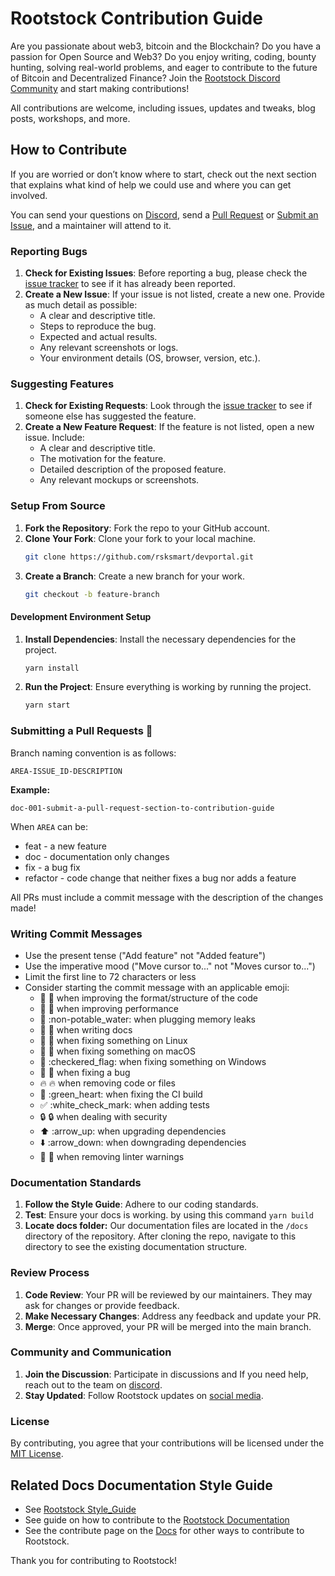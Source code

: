 # Rootstock Contribution Guide

Are you passionate about web3, bitcoin and the Blockchain? Do you have a passion for Open Source and Web3? Do you enjoy writing, coding, bounty hunting, solving real-world problems, and eager to contribute to the future of Bitcoin and Decentralized Finance? Join the [Rootstock Discord Community](http://discord.gg/rootstock) and start making contributions!

All contributions are welcome, including issues, updates and tweaks, blog posts, workshops, and more.

## How to Contribute
If you are worried or don’t know where to start, check out the next section that explains what kind of help we could use and where you can get involved. 

You can send your questions on [Discord](http://discord.gg/rootstock), send a [Pull Request](https://github.com/rsksmart/rsksmart.github.io/pulls) or [Submit an Issue](https://github.com/rsksmart/rsksmart.github.io/issues), and a maintainer will attend to it.

### Reporting Bugs

1. **Check for Existing Issues**: Before reporting a bug, please check the [issue tracker](https://github.com/rsksmart/rsksmart.github.io/issues) to see if it has already been reported.
2. **Create a New Issue**: If your issue is not listed, create a new one. Provide as much detail as possible:
    - A clear and descriptive title.
    - Steps to reproduce the bug.
    - Expected and actual results.
    - Any relevant screenshots or logs.
    - Your environment details (OS, browser, version, etc.).

### Suggesting Features

1. **Check for Existing Requests**: Look through the [issue tracker](issues) to see if someone else has suggested the feature.
2. **Create a New Feature Request**: If the feature is not listed, open a new issue. Include:
    - A clear and descriptive title.
    - The motivation for the feature.
    - Detailed description of the proposed feature.
    - Any relevant mockups or screenshots.

### Setup From Source

1. **Fork the Repository**: Fork the repo to your GitHub account.
2. **Clone Your Fork**: Clone your fork to your local machine.
    ```bash
    git clone https://github.com/rsksmart/devportal.git
    ```
3. **Create a Branch**: Create a new branch for your work.
    ```bash
    git checkout -b feature-branch
    ```

#### Development Environment Setup

1. **Install Dependencies**: Install the necessary dependencies for the project.
    ```bash
    yarn install
    ```
2. **Run the Project**: Ensure everything is working by running the project.
    ```bash
    yarn start
    ```

### Submitting a Pull Requests 🚀

Branch naming convention is as follows:

`AREA-ISSUE_ID-DESCRIPTION`

**Example:**

`doc-001-submit-a-pull-request-section-to-contribution-guide`

When `AREA` can be:

- feat \- a new feature  
- doc \- documentation only changes  
- fix \- a bug fix  
- refactor \- code change that neither fixes a bug nor adds a feature

All PRs must include a commit message with the description of the changes made\!

### **Writing Commit Messages**

* Use the present tense ("Add feature" not "Added feature")  
* Use the imperative mood ("Move cursor to..." not "Moves cursor to...")  
* Limit the first line to 72 characters or less  
* Consider starting the commit message with an applicable emoji:  
  * 🎨 :art: when improving the format/structure of the code  
  * 🐎 :racehorse: when improving performance  
  * 🚱 :non-potable\_water: when plugging memory leaks  
  * 📝 :memo: when writing docs  
  * 🐧 :penguin: when fixing something on Linux  
  * 🍎 :apple: when fixing something on macOS  
  * 🏁 :checkered\_flag: when fixing something on Windows  
  * 🐛 :bug: when fixing a bug  
  * 🔥 :fire: when removing code or files  
  * 💚 :green\_heart: when fixing the CI build  
  * ✅ :white\_check\_mark: when adding tests  
  * 🔒 :lock: when dealing with security  
  * ⬆️ :arrow\_up: when upgrading dependencies  
  * ⬇️ :arrow\_down: when downgrading dependencies  
  * 👕 :shirt: when removing linter warnings

### Documentation Standards

1. **Follow the Style Guide**: Adhere to our coding standards.
2. **Test**: Ensure your docs is working. by using this command `yarn build`
3. **Locate docs folder:**  Our documentation files are located in the `/docs` directory of the repository. After cloning the repo, navigate to this directory to see the existing documentation structure.

### Review Process

1. **Code Review**: Your PR will be reviewed by our maintainers. They may ask for changes or provide feedback.
2. **Make Necessary Changes**: Address any feedback and update your PR.
3. **Merge**: Once approved, your PR will be merged into the main branch.

### Community and Communication

1. **Join the Discussion**: Participate in discussions and If you need help, reach out to the team on [discord](http://discord.gg/rootstock).
2. **Stay Updated**: Follow Rootstock updates on [social media](https://x.com/rootstock_io).

### License

By contributing, you agree that your contributions will be licensed under the [MIT License](LICENSE).

## Related Docs **Documentation Style Guide**  
- See [Rootstock Style_Guide](STYLE-GUIDE.md)
- See guide on how to contribute to the [Rootstock Documentation](CONTRIBUTING_DOCS.md)
- See the contribute page on the [Docs](https://dev.rootstock.io/resources/contribute/) for other ways to contribute to Rootstock.

Thank you for contributing to Rootstock!